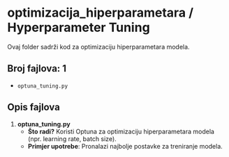 # optimizacija_hiperparametara / Hyperparameter Tuning

Ovaj folder sadrži kod za optimizaciju hiperparametara modela.

## Broj fajlova: 1
- `optuna_tuning.py`

## Opis fajlova

1. **optuna_tuning.py**  
   - **Što radi?** Koristi Optuna za optimizaciju hiperparametara modela (npr. learning rate, batch size).  
   - **Primjer upotrebe**: Pronalazi najbolje postavke za treniranje modela.

